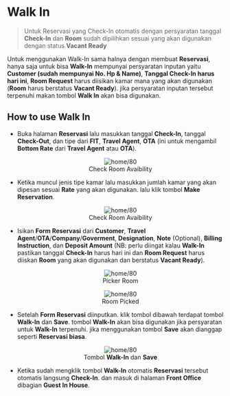 # Walk In

> Untuk Reservasi yang Check-In otomatis dengan persyaratan tanggal **Check-In** dan **Room** sudah dipilihkan sesuai yang akan digunakan dengan status **Vacant Ready**

Untuk menggunakan Walk-In sama halnya dengan membuat **Reservasi**, hanya saja untuk bisa **Walk-In** mempunyai persyaratan inputan yaitu **Customer (sudah mempunyai No. Hp & Name)**, **Tanggal Check-In harus hari ini**, **Room Request** harus diisikan kamar mana yang akan digunakan (**Room** harus berstatus **Vacant Ready**). jika persyaratan inputan tersebut terpenuhi makan tombol **Walk In** akan bisa digunakan.

## How to use Walk In
- Buka halaman **Reservasi** lalu masukkan tanggal **Check-In**, tanggal **Check-Out**, dan tipe dari **FIT**, **Travel Agent**, **OTA** (ini untuk mengambil **Bottom Rate** dari **Travel Agent** atau **OTA**).
  
  <figure align="center">
    <img src="./front_office/_assets/check_room_avaibility.png" alt="home/80" />
    <figcaption align="center">Check Room Avaibility</figcaption>
  </figure>

- Ketika muncul jenis tipe kamar lalu masukkan jumlah kamar yang akan dipesan sesuai **Rate** yang akan digunakan. lalu klik tombol **Make Reservation**.

  <figure align="center">
    <img src="./front_office/_assets/open_form_reservation.png" alt="home/80" />
    <figcaption align="center">Check Room Avaibility</figcaption>
  </figure>

- Isikan **Form Reservasi** dari **Customer**, **Travel Agent**/**OTA**/**Company**/**Goverment**, **Designation**, **Note** (Optional), **Billing Instruction**, dan **Deposit Amount** (NB: perlu diingat kalau **Walk-In** pastikan tanggal **Check-In** harus hari ini dan **Room Request** harus diiskan **Room** yang akan digunakan dan berstatus **Vacant Ready**).

  <figure align="center">
    <img src="./front_office/_assets/picker_room.png" alt="home/80" />
    <figcaption align="center">Picker Room</figcaption>
  </figure>

  <figure align="center">
    <img src="./front_office/_assets/room_picked.png" alt="home/80" />
    <figcaption align="center">Room Picked</figcaption>
  </figure>

- Setelah **Form Reservasi** diinputkan. klik tombol dibawah terdapat tombol **Walk-In** dan **Save**. tombol **Walk-In** akan bisa digunakan jika persyaratan untuk **Walk-In** terpenuhi. jika menggunakan tombol **Save** akan dianggap seperti **Reservasi biasa**.

  <figure align="center">
    <img src="./front_office/_assets/button_reservation.png" alt="home/80" />
    <figcaption align="center">Tombol <strong>Walk-In</strong> dan <strong>Save</strong></figcaption>
  </figure>

- Ketika sudah mengklik tombol **Walk-In** otomatis **Reservasi** tersebut otomatis langsung **Check-In**. dan masuk di halaman **Front Office** dibagian **Guest In House**.